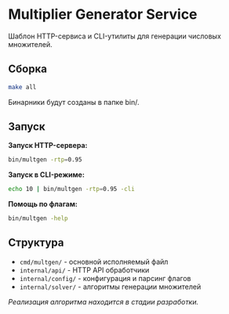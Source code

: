 # Multiplier Generator Service

Шаблон HTTP-сервиса и CLI-утилиты для генерации числовых множителей.

## Сборка

```bash
make all
```

Бинарники будут созданы в папке bin/.

## Запуск

**Запуск HTTP-сервера:**

```bash
bin/multgen -rtp=0.95
```

**Запуск в CLI-режиме:**

```bash
echo 10 | bin/multgen -rtp=0.95 -cli
```

**Помощь по флагам:**

```bash
bin/multgen -help
```

## Структура

- `cmd/multgen/` - основной исполняемый файл
- `internal/api/` - HTTP API обработчики
- `internal/config/` - конфигурация и парсинг флагов
- `internal/solver/` - алгоритмы генерации множителей


*Реализация алгоритма находится в стадии разработки.*